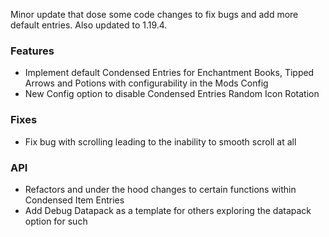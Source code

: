 Minor update that dose some code changes to fix bugs and add more default entries. Also updated to 1.19.4.

### Features
- Implement default Condensed Entries for Enchantment Books, Tipped Arrows and Potions with configurability in the Mods Config
- New Config option to disable Condensed Entries Random Icon Rotation

### Fixes
- Fix bug with scrolling leading to the inability to smooth scroll at all

### API
- Refactors and under the hood changes to certain functions within Condensed Item Entries
- Add Debug Datapack as a template for others exploring the datapack option for such
